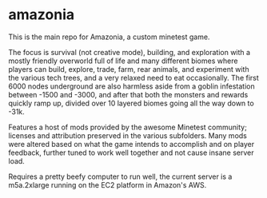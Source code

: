 # amazonia

This is the main repo for Amazonia, a custom minetest game.

The focus is survival (not creative mode), building, and exploration with a mostly friendly overworld full of life and many different biomes where players can build, explore, trade, farm, rear animals, and experiment with the various tech trees, and a very relaxed need to eat occasionally. The first 6000 nodes underground are also harmless aside from a goblin infestation between -1500 and -3000, and after that both the monsters and rewards quickly ramp up, divided over 10 layered biomes going all the way down to -31k.

Features a host of mods provided by the awesome Minetest community; licenses and attribution preserved in the various subfolders. Many mods were altered based on what the game intends to accomplish and on player feedback, further tuned to work well together and not cause insane server load.

Requires a pretty beefy computer to run well, the current server is a m5a.2xlarge running on the EC2 platform in Amazon's AWS.
